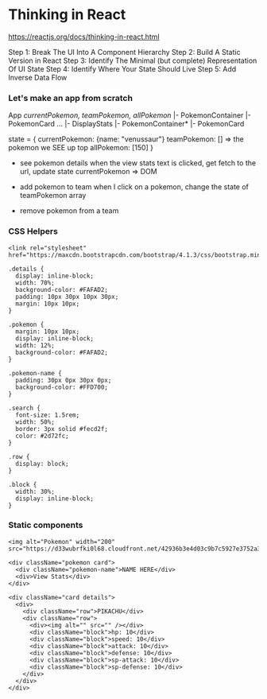# Thinking in React

https://reactjs.org/docs/thinking-in-react.html

Step 1: Break The UI Into A Component Hierarchy
Step 2: Build A Static Version in React
Step 3: Identify The Minimal (but complete) Representation Of UI State
Step 4: Identify Where Your State Should Live
Step 5: Add Inverse Data Flow

### Let's make an app from scratch
App *currentPokemon, teamPokemon, allPokemon*
 |- PokemonContainer
     |- PokemonCard ...
 |- DisplayStats
 |- PokemonContainer*
     |- PokemonCard


state = {
  currentPokemon: {name: "venussaur"}
  teamPokemon: [] => the pokemon we SEE up top
  allPokemon: [150]
}


- see pokemon details
when the view stats text is clicked, get fetch to the url, update state currentPokemon => DOM

- add pokemon to team
when I click on a pokemon, change the state of teamPokemon array 

- remove pokemon from a team

### CSS Helpers
```
<link rel="stylesheet" href="https://maxcdn.bootstrapcdn.com/bootstrap/4.1.3/css/bootstrap.min.css">
```

```
.details {
  display: inline-block;
  width: 70%;
  background-color: #FAFAD2;
  padding: 10px 30px 10px 30px;
  margin: 10px 10px;
}

.pokemon {
  margin: 10px 10px;
  display: inline-block;
  width: 12%;
  background-color: #FAFAD2;
}

.pokemon-name {
  padding: 30px 0px 30px 0px;
  background-color: #FFD700;
}

.search {
  font-size: 1.5rem;
  width: 50%;
  border: 3px solid #fecd2f;
  color: #2d72fc;
}

.row {
  display: block;
}

.block {
  width: 30%;
  display: inline-block;
}
```

### Static components
```
<img alt="Pokemon" width="200" src="https://d33wubrfki0l68.cloudfront.net/42936b3e4d03c9b7c5927e3752a36cef7ff8bdf0/53627/images/pokemon.png"/>

<div className="pokemon card">
  <div className="pokemon-name">NAME HERE</div>
  <div>View Stats</div>
</div>

<div className="card details">
  <div>
    <div className="row">PIKACHU</div>
    <div className="row">
      <div><img alt="" src="" /></div>
      <div className="block">hp: 10</div>
      <div className="block">speed: 10</div>
      <div className="block">attack: 10</div>
      <div className="block">defense: 10</div>
      <div className="block">sp-attack: 10</div>
      <div className="block">sp-defense: 10</div>
    </div>
  </div>
</div>
```
